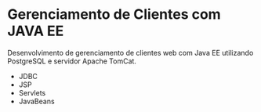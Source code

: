 # Gerenciamento de Clientes com JAVA EE
Desenvolvimento de gerenciamento de clientes web com Java EE utilizando PostgreSQL e servidor Apache TomCat.
- JDBC
- JSP
- Servlets
- JavaBeans
